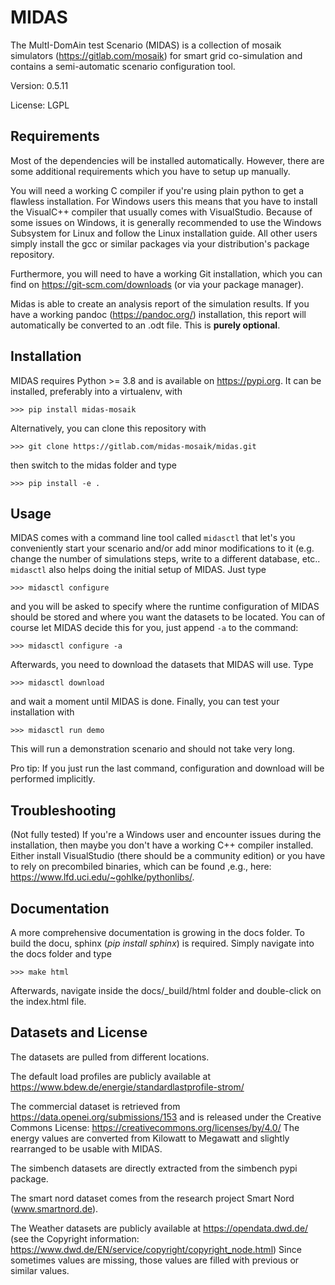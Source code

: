 # MIDAS

The MultI-DomAin test Scenario (MIDAS) is a collection of mosaik simulators
(https://gitlab.com/mosaik) for smart grid co-simulation and contains a 
semi-automatic scenario configuration tool.

Version: 0.5.11

License: LGPL

## Requirements

Most of the dependencies will be installed automatically. However, there are 
some additional requirements which you have to setup up manually.

You will need a working C compiler if you're using plain python to get a
flawless installation. For Windows users this means that you have to install
the VisualC++ compiler that usually comes with VisualStudio. Because of some
issues on Windows, it is generally recommended to use the Windows Subsystem 
for Linux and follow the Linux installation guide. All other users simply
install the gcc or similar packages via your distribution's package repository.  

Furthermore, you will need to have a working Git installation, which you can
find on https://git-scm.com/downloads (or via your package manager).

Midas is able to create an analysis report of the simulation results. If you
have a working pandoc (https://pandoc.org/) installation, this report will
automatically be converted to an .odt file. This is **purely optional**.

## Installation

MIDAS requires Python >= 3.8 and is available on https://pypi.org. It can be
installed, preferably into a virtualenv,  with

    >>> pip install midas-mosaik

Alternatively, you can clone this repository with

    >>> git clone https://gitlab.com/midas-mosaik/midas.git 

then switch to the midas folder and type

    >>> pip install -e .

## Usage

MIDAS comes with a command line tool called `midasctl` that let's you
conveniently start your scenario and/or add minor modifications to it (e.g.
change the number of simulations steps, write to a different database, etc.. 
`midasctl` also helps doing the initial setup of MIDAS. Just type

    >>> midasctl configure

and you will be asked to specify where the runtime configuration of MIDAS
should be stored and where you want the datasets to be located. You can of
course let MIDAS decide this for you, just append `-a` to the command:

    >>> midasctl configure -a

Afterwards, you need to download the datasets that MIDAS will use. Type

    >>> midasctl download

and wait a moment until MIDAS is done. Finally, you can test your installation
with

    >>> midasctl run demo

This will run a demonstration scenario and should not take very long.

Pro tip: If you just run the last command, configuration and download will be
performed implicitly. 


## Troubleshooting

(Not fully tested)
If you're a Windows user and encounter issues during the installation, then 
maybe you don't have a working C++ compiler installed. Either install 
VisualStudio (there should be a community edition) or you have to rely on
precombiled binaries, which can be found ,e.g., here:
https://www.lfd.uci.edu/~gohlke/pythonlibs/.


## Documentation

A more comprehensive documentation is growing in the docs folder. 
To build the docu, sphinx (*pip install sphinx*) is required. Simply navigate
into the docs folder and type 

    >>> make html

Afterwards, navigate inside the docs/_build/html folder and double-click on the 
index.html file.


## Datasets and License

The datasets are pulled from different locations.

The default load profiles are publicly available at 
https://www.bdew.de/energie/standardlastprofile-strom/

The commercial dataset is retrieved from https://data.openei.org/submissions/153
and is released under the Creative Commons License:
https://creativecommons.org/licenses/by/4.0/
The energy values are converted from Kilowatt to Megawatt and slightly rearranged to be usable with MIDAS.

The simbench datasets are directly extracted from the simbench pypi package.

The smart nord dataset comes from the research project Smart Nord 
(www.smartnord.de).

The Weather datasets are publicly available at https://opendata.dwd.de/ (see
the Copyright information: 
https://www.dwd.de/EN/service/copyright/copyright_node.html)
Since sometimes values are missing, those values are filled with previous or
similar values.
